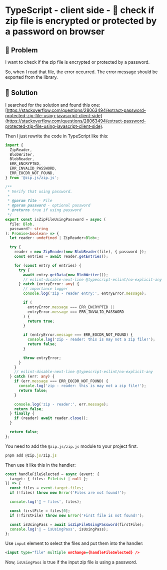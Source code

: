 # TypeScript - client side - 📁 check if zip file is encrypted or protected by a password on browser

## 🍇 Problem

I want to check if the zip file is encrypted or protected by a password.

So, when I read that file, the error occurred. The error message should be exported from the library.

## 🦊 Solution

I searched for the solution and found this one: [https://stackoverflow.com/questions/28063494/extract-password-protected-zip-file-using-javascript-client-side](https://stackoverflow.com/questions/28063494/extract-password-protected-zip-file-using-javascript-client-side).

Then I just rewrite the code in TypeScript like this:

```typescript
import {
  ZipReader,
  BlobWriter,
  BlobReader,
  ERR_ENCRYPTED,
  ERR_INVALID_PASSWORD,
  ERR_EOCDR_NOT_FOUND,
} from '@zip.js/zip.js';

/**
 * Verify that using password.
 *
 * @param file - File
 * @param password - optional password
 * @returns true if using password
 */
export const isZipFileUsingPassword = async (
  file: Blob,
  password?: string
): Promise<boolean> => {
  let reader: undefined | ZipReader<Blob>;

  try {
    reader = new ZipReader(new BlobReader(file), { password });
    const entries = await reader.getEntries();

    for (const entry of entries) {
      try {
        await entry.getData(new BlobWriter());
        // eslint-disable-next-line @typescript-eslint/no-explicit-any
      } catch (entryError: any) {
        // importance logger
        console.log('zip - reader entry:', entryError.message);

        if (
          entryError.message === ERR_ENCRYPTED ||
          entryError.message === ERR_INVALID_PASSWORD
        ) {
          return true;
        }

        if (entryError.message === ERR_EOCDR_NOT_FOUND) {
          console.log('zip - reader: this is may not a zip file!');
          return false;
        }

        throw entryError;
      }
    }
    // eslint-disable-next-line @typescript-eslint/no-explicit-any
  } catch (err: any) {
    if (err.message === ERR_EOCDR_NOT_FOUND) {
      console.log('zip - reader: this is may not a zip file!');
      return false;
    }

    console.log('zip - reader:', err.message);
    return false;
  } finally {
    if (reader) await reader.close();
  }

  return false;
};
```

You need to add the `@zip.js/zip.js` module to your project first.

```typescript
pnpm add @zip.js/zip.js
```

Then use it like this in the handler:

```typescript
const handleFileSelected = async (event: {
  target: { files: FileList | null };
}) => {
  const files = event.target.files;
  if (!files) throw new Error('Files are not found!');

  console.log('🚀 ~ files', files);

  const firstFile = files[0];
  if (!firstFile) throw new Error('First file is not found!');

  const isUsingPass = await isZipFileUsingPassword(firstFile);
  console.log('🚀 ~ isUsingPass', isUsingPass);
};
```

Use `input` element to select the files and put them into the handler:

```xml
<input type="file" multiple onChange={handleFileSelected} />
```

Now, `isUsingPass` is true if the input zip file is using a password.